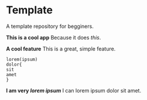 # Template
A template repository for begginers.

__This is a cool app__
Because it does _this_.

__A cool feature__
This is a great, simple feature.
````
lorem(ipsum)
dolor{
sit
amet
}
````
__I am very *lorem ipsum*__
I can lorem ipsum dolor sit amet.
